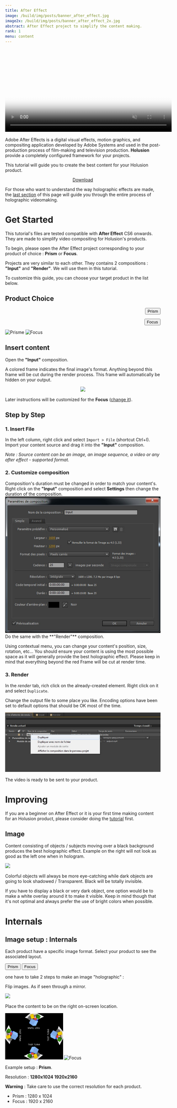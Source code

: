```yaml
---
title: After Effect
image: /build/img/posts/banner_after_effect.jpg
image2x: /build/img/posts/banner_after_effect_2x.jpg
abstract: After Effect project to simplify the content making.
rank: 1
menu: content
---
```


<style>
.product-span{
  font-weight:bold;
}
</style>
<script src="/static/js/product_switcher.js"></script>

<div class="row">
<div class="col-md-6">
<div align="center" class="embed-responsive embed-responsive-16by9">
<video controls="" class="embed-responsive-item" height="270px" muted="" preload="auto" poster="/static/img/posts/after-effect/logo_large.jpg">
<source src="/static/video/after-effect.mp4" />
<img alt="" src="/static/img/posts/after-effect/logo_large.jpg" /></video>
</div>
</div>
<div class="col-md-6">
<p>
  Adobe After Effects is a digital visual effects, motion graphics, and compositing application developed by Adobe Systems
  and used in the post-production process of film-making and television production.
  <b>Holusion</b> provide a completely configured framework for your projects.
</p>

<p>
  This tutorial will guide you to create the best content for your Holusion product.
</p>

<p><center><a class="button" href="/static/files/Templates_after_effect.zip">Download</a></center></p>
<p>
  For those who want to understand the way holographic effects are made, the <a href="#internals">last section</a> of this page will guide you through the entire process of holographic videomaking.
</p>
</div>
</div>


# Get Started

This tutorial's files are tested compatible with **After Effect** CS6 onwards. They are made to simplify video compositing for Holusion's products.

To begin, please open the After Effect project corresponding to your product of choice : **Prism** or **Focus**.

Projects are very similar to each other. They contains 2 compositions : **"Input"** and **"Render"**. We will use them in this tutorial.

To customize this guide, you can choose your target product in the list below.



## Product Choice

<div class="row">
<div class="col-lg-4 col-5" style="text-align:right;padding-right:0px;">
<p>
<button class="btn btn-secondary product-button" onclick="changeProduct(this.innerHTML)" >Prism</button>
</p>
<p>
<button id="btnProductDefault" class="btn btn-primary product-button" onclick="changeProduct(this.innerHTML)" >Focus</button>
</p>
</div>
<div class="col-5 col-lg-4">
<img class="product-show img-fluid" height="100px" title="Prisme" src="/static/img/products/prisme.jpg"/>
<img class="product-show img-fluid" height="100px" title="Focus" src="/static/img/products/focus.jpg"/>
</div>
</div>



## Insert content

Open the **"Input"** composition.

A colored frame indicates the final image's format. Anything beyond this frame will be cut during the render process. This frame will automatically be hidden on your output.

<center><img class="img-fluid" src="/static/img/posts/after-effect/layouts_input_compared.jpg"/></center>

Later instructions will be customized for the <span class="product-span">Focus</span> ([change it](#product-choice)).



## Step by Step


### 1. Insert File

In the left column, right click and select ```Import > File``` (shortcut Ctrl+I). Import your content source and drag it into the **"Input"** composition.

*Note : Source content can be an image, an image sequence, a video or any after effect - supported format.*


### 2. Customize composition

<div class="row">
<div class="col-sm-6">
Composition's duration must be changed in order to match your content's.
Right click on the <b>"Input"</b> composition and select <b>Settings</b> then change the duration of the composition.
</div>
<div class="col-md-3 offset-sm-1 col-sm-4 col-6 offset-xs-3">
<img src="/static/img/posts/after-effect/settings.jpg" class="img-fluid magnify"/>
</div>
</div>
Do the same with the **"Render"** composition.

Using contextual menu, you can change your content's position, size, rotation, etc...
You should ensure your content is using the most possible space as it will generally provide the best holographic effect.
Please keep in mind that everything beyond the red Frame will be cut at render time.


### 3. Render

In the *render* tab, rich click on the already-created element.
Right click on it and select ```Duplicate```.

Change the output file to some place you like. Encoding options have been set to default options that should be OK most of the time.

<div class="row">
<div class="col-md-6 offset-md-3">
<img class="img-fluid magnify" src="/static/img/posts/after-effect/duplicate_render.jpg"/>
</div>
</div>

The video is ready to be sent to your product.

# Improving

If you are a beginner on After Effect or it is your first time making content for an Holusion product, please consider doing the [tutorial](#get-started) first.

## Image

Content consisting of objects / subjects moving over a black background produces the best holographic effect.
Example on the right will not look as good as the left one when in hologram.

<div class="row">
<div class="col-sm-6 offset-sm-3">
<img class="img-fluid center-block" src="/static/img/posts/after-effect/background_example.jpg"/>

</div>
</div>

Colorful objects will always be more eye-catching while dark objects are going to look shadowed / Transparent. Black  will be totally invisible.

If you have to display a black  or very dark object, one option would be to make a white overlay around it to make it visible. Keep in mind though that it's not optimal and always prefer the use of bright colors when possible.

# Internals

## Image setup : Internals

Each product have a specific image format. Select your product to see the associated layout.

<button class="btn btn-secondary product-button" onclick="changeProduct(this.innerHTML)" >Prism</button>
<button class="btn btn-primary product-button" onclick="changeProduct(this.innerHTML)" >Focus</button>

one have to take 2 steps to make an image "holographic" :


<p>Flip images. As if seen through a mirror.</p>
<div><img height="150px" src="/static/img/posts/after-effect/mirror.jpg" />


<p>Place the content to be on the right on-screen location.
</p>


<img class="magnify product-show" height="150px" title="Prisme" src="/static/img/posts/after-effect/sample_prisme.jpg"/>
<img class="magnify product-show" height="150px" title="Focus" src="/static/img/posts/after-effect/sample_focus.jpg"/>

<p>Example setup : <span class="product-span">Prism</span>.</p>

<p>Resolution :
<strong>
<span class="product-show" title="Prism">1280x1024</span>
<span class="product-show" title="Focus">1920x2160</span>
</strong>
</p>


<b>Warning</b> : Take care to use the correct resolution for each product.

<ul>
<li>Prism : 1280 x 1024 </li>
<li>Focus : 1920 x 2160 </li>
</ul>
